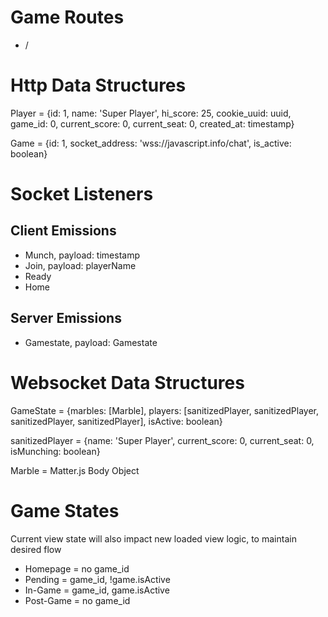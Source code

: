 # Game Routes
- / 

# Http Data Structures

Player = {id: 1, name: 'Super Player', hi_score: 25, cookie_uuid: uuid, game_id: 0, current_score: 0, current_seat: 0, created_at: timestamp}

Game = {id: 1, socket_address: 'wss://javascript.info/chat', is_active: boolean}


# Socket Listeners

  ## Client Emissions
    
  - Munch, payload: timestamp <!-- make duck eat -->
  - Join, payload: playerName <!-- Go from homepage (or post-game) to loading THEN pending -->
  - Ready <!-- Go from pending to in-game -->
  - Home <!-- Go from post-game to homescreen -->

  ## Server Emissions

  - Gamestate, payload: Gamestate


# Websocket Data Structures

GameState = {marbles: [Marble], players: [sanitizedPlayer, sanitizedPlayer, sanitizedPlayer, sanitizedPlayer], isActive: boolean}

sanitizedPlayer = {name: 'Super Player', current_score: 0, current_seat: 0, isMunching: boolean}

Marble = Matter.js Body Object

# Game States

  Current view state will also impact new loaded view logic, to maintain desired flow

  - Homepage = no game_id
  - Pending = game_id, !game.isActive
  - In-Game = game_id, game.isActive
  - Post-Game = no game_id
